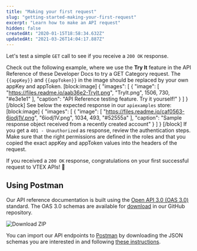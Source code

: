 ```yaml
---
title: "Making your first request"
slug: "getting-started-making-your-first-request"
excerpt: "Learn how to make an API request"
hidden: false
createdAt: "2020-01-15T18:58:34.632Z"
updatedAt: "2021-03-26T14:04:17.887Z"
---
```

Let's test a simple `GET` call to see if you receive a `200 OK` response.

Check out the following example, where we use the **Try It** feature in the API Reference of these Developer Docs to try a GET Category request. The `{{appKey}}` and `{{appToken}}` in the image should be replaced by your own appKey and appToken.
[block:image]
{
  "images": [
    {
      "image": [
        "https://files.readme.io/aab36e2-TryIt.png",
        "TryIt.png",
        1506,
        730,
        "#e3e1e1"
      ],
      "caption": "API Reference testing feature. Try it yourself!"
    }
  ]
}
[/block]
See below the expected response in our `apiexamples` store:
[block:image]
{
  "images": [
    {
      "image": [
        "https://files.readme.io/caf0563-6iodj1V.png",
        "6iodj1V.png",
        1034,
        493,
        "#52555a"
      ],
      "caption": "Sample response object received from a recently created account"
    }
  ]
}
[/block]
If you get a `401 - Unauthorized` as response, review the authentication steps. Make sure that the right permissions are defined in the roles and that you copied the exact appKey and appToken values into the headers of the request.

If you received a `200 OK` response, congratulations on your first successful request to VTEX APIs!   :tada:

## Using Postman

Our API reference documentation is built using the <a href="https://github.com/OAI/OpenAPI-Specification/blob/master/versions/3.0.0.md" target="_blank">Open API 3.0 (OAS 3.0)</a> standard. The OAS 3.0 schemas are available for <a href="https://github.com/vtex/openapi-schemas" target="_blank">download</a> in our GitHub repository.

![Download ZIP](https://cdn.jsdelivr.net/gh/vtexdocs/dev-portal-content@readme-docs/docs/guides/Getting%20Started/getting-started/BT9IRsX_52.png)

You can import our API endpoints to <a href="https://www.postman.com/product/api-client/">Postman</a> by downloading the JSON schemas you are interested in and following <a href="https://learning.postman.com/docs/postman/collections/working-with-openAPI" target="_blank">these instructions</a>.
